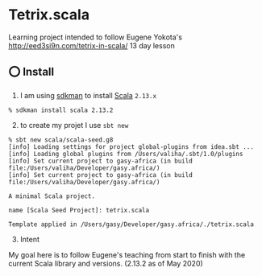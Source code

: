 # Tetrix.scala

Learning project intended to follow Eugene Yokota's http://eed3si9n.com/tetrix-in-scala/ 13 day lesson

## :o: Install

1. I am using [sdkman](https://sdkman.io/) to install [Scala](https://www.scala-lang.org/) `2.13.x` 

```
% sdkman install scala 2.13.2
```

2. to create my projet I use `sbt new`

```
% sbt new scala/scala-seed.g8
[info] Loading settings for project global-plugins from idea.sbt ...
[info] Loading global plugins from /Users/valiha/.sbt/1.0/plugins
[info] Set current project to gasy-africa (in build file:/Users/valiha/Developer/gasy.africa/)
[info] Set current project to gasy-africa (in build file:/Users/valiha/Developer/gasy.africa/)

A minimal Scala project. 

name [Scala Seed Project]: tetrix.scala

Template applied in /Users/gasy/Developer/gasy.africa/./tetrix.scala
```

3. Intent

My goal here is to follow Eugene's teaching from start to finish with the current Scala library and versions. (2.13.2 as of May 2020)
